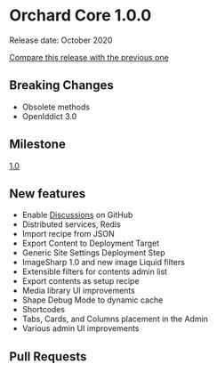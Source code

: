 # Orchard Core 1.0.0

Release date: October 2020  

[Compare this release with the previous one](https://github.com/orchardcms/orchardcore/compare/1.0.0-rc2...1.0.0)

## Breaking Changes

- Obsolete methods
- OpenIddict 3.0

## Milestone

[1.0](https://github.com/OrchardCMS/OrchardCore/milestone/9)

## New features

- Enable [Discussions](https://github.com/OrchardCMS/OrchardCore/discussions) on GitHub
- Distributed services, Redis
- Import recipe from JSON
- Export Content to Deployment Target
- Generic Site Settings Deployment Step
- ImageSharp 1.0 and new image Liquid filters
- Extensible filters for contents admin list
- Export contents as setup recipe
- Media library UI improvements
- Shape Debug Mode to dynamic cache
- Shortcodes
- Tabs, Cards, and Columns placement in the Admin
- Various admin UI improvements

## Pull Requests

